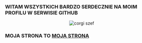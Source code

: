 ### WITAM WSZYSTKICH BARDZO SERDECZNIE NA MOIM PROFILU W SERWISIE GITHUB 
 <div align="center">
  <img src="https://media.giphy.com/media/wayIsQY5itxRe/giphy.gif" alt="corgi szef">
</div>

### MOJA STRONA TO [MOJA STRONA](https://bartek-tos.github.io) 
